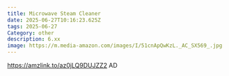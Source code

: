 ```yaml
---
title: Microwave Steam Cleaner
date: 2025-06-27T10:16:23.625Z
tags: 2025-06-27
Category: other
description: 6.xx
image: https://m.media-amazon.com/images/I/51cnApQwKzL._AC_SX569_.jpg
---
```

https://amzlink.to/az0jLQ9DUJZZ2
AD